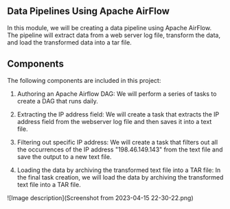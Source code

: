 ## Data Pipelines Using Apache AirFlow
In this module, we will be creating a data pipeline using Apache AirFlow. The pipeline will extract data from a web server log file, transform the data, and load the transformed data into a tar file.

## Components
The following components are included in this project:

1. Authoring an Apache Airflow DAG: We will perform a series of tasks to create a DAG that runs daily.

2. Extracting the IP address field: We will create a task that extracts the IP address field from the webserver log file and then saves it into a text file.

3. Filtering out specific IP address: We will create a task that filters out all the occurrences of the IP address "198.46.149.143" from the text file and save the output to a new text file.

4. Loading the data by archiving the transformed text file into a TAR file: In the final task creation, we will load the data by archiving the transformed text file into a TAR file.

![Image description](Screenshot from 2023-04-15 22-30-22.png)

